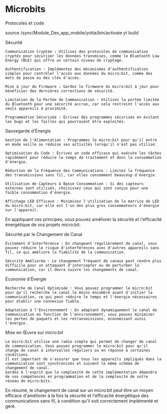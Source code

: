 # Microbits
Protocoles et code

source /sync/Module_Dev_app_mobile/yotta/bin/activate
yt build

Sécurité

    Communication Cryptée : Utilisez des protocoles de communication cryptés pour sécuriser les données transmises, comme le Bluetooth Low Energy (BLE) qui offre un certain niveau de cryptage.

    Authentification : Implémentez des mécanismes d'authentification simples pour contrôler l'accès aux données du micro:bit, comme des mots de passe ou des clés d'accès.

    Mise à jour du Firmware : Gardez le firmware du micro:bit à jour pour bénéficier des dernières corrections de sécurité.

    Limitation de la Portée de Communication : Utilisez la portée limitée du Bluetooth pour une sécurité accrue, car cela restreint l'accès aux seuls appareils à proximité.

    Programmation Sécurisée : Écrivez des programmes sécurisés en évitant les bugs et les failles qui pourraient être exploités.

Sauvegarde d'Énergie

    Gestion de l'Alimentation : Programmez le micro:bit pour qu'il entre en mode veille ou réduise ses activités lorsqu'il n'est pas utilisé.

    Optimisation du Code : Écrivez un code efficace qui exécute les tâches rapidement pour réduire le temps de traitement et donc la consommation d'énergie.

    Réduction de la Fréquence des Communications : Limitez la fréquence des transmissions sans fil, car elles consomment beaucoup d'énergie.

    Utilisation de Capteurs à Basse Consommation : Si des capteurs externes sont utilisés, choisissez ceux qui sont conçus pour une faible consommation d'énergie.

    Affichage LED Efficace : Minimisez l'utilisation de la matrice de LED du micro:bit, car elle est l'un des plus gros consommateurs d'énergie sur l'appareil.

En appliquant ces principes, vous pouvez améliorer la sécurité et l'efficacité énergétique de vos projets micro:bit.


Sécurité par le Changement de Canal

    Évitement d'Interférence : En changeant régulièrement de canal, vous pouvez réduire le risque d'interférences avec d'autres appareils sans fil, ce qui améliore la fiabilité de la communication.

    Sécurité Améliorée : Le changement fréquent de canaux peut rendre plus difficile pour un attaquant d'intercepter ou de perturber la communication, car il devra suivre les changements de canal.

Économie d'Énergie

    Recherche de Canal Optimisée : Vous pouvez programmer le micro:bit pour qu'il recherche le canal le moins encombré avant d'initier la communication, ce qui peut réduire le temps et l'énergie nécessaires pour établir une connexion fiable.

    Adaptation à l'Environnement : En adaptant dynamiquement le canal de communication en fonction de l'environnement, vous pouvez minimiser les pertes de paquets et les retransmissions, économisant ainsi l'énergie.

Mise en Œuvre sur micro:bit

    Le micro:bit utilise une radio simple qui permet de changer de canal de communication. Vous pouvez programmer le micro:bit pour qu'il change de canal à intervalles réguliers ou en réponse à certaines conditions.
    Il est important de s'assurer que tous les appareils impliqués dans la communication sont synchronisés et suivent le même schéma de changement de canal.
    Gardez à l'esprit que la complexité de cette implémentation dépendra de vos compétences en programmation et de la complexité de votre réseau de micro:bits.

En résumé, le changement de canal sur un micro:bit peut être un moyen efficace d'améliorer à la fois la sécurité et l'efficacité énergétique des communications sans fil, à condition qu'il soit correctement implémenté et géré.

